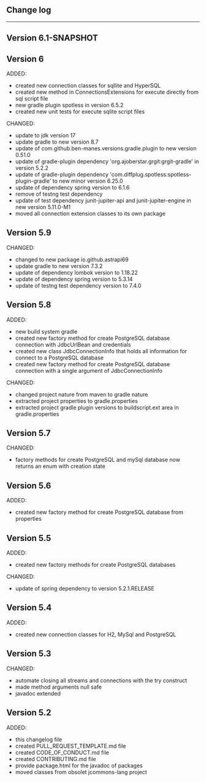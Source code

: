 ## Change log
----------------------

Version 6.1-SNAPSHOT
-------------

Version 6
-------------

ADDED:

- created new connection classes for sqllite and HyperSQL
- created new method in ConnectionsExtensions for execute directly from sql script file
- new gradle plugin spotless in version 6.5.2
- created new unit tests for execute sqlite script files

CHANGED:

- update to jdk version 17
- update gradle to new version 8.7
- update of com.github.ben-manes.versions.gradle.plugin to new version 0.51.0
- update of gradle-plugin dependency 'org.ajoberstar.grgit:grgit-gradle' in version 5.2.2
- update of gradle-plugin dependency 'com.diffplug.spotless:spotless-plugin-gradle' to new minor version 6.25.0
- update of dependency spring version to 6.1.6
- remove of testng test dependency
- update of test dependency junit-jupiter-api and junit-jupiter-engine in new version 5.11.0-M1
- moved all connection extension classes to its own package

Version 5.9
-------------

CHANGED:

- changed to new package io.github.astrapi69
- update gradle to new version 7.3.2
- update of dependency lombok version to 1.18.22
- update of dependency spring version to 5.3.14
- update of testng test dependency version to 7.4.0

Version 5.8
-------------

ADDED:

- new build system gradle
- created new factory method for create PostgreSQL database connection with JdbcUrlBean and credentials
- created new class JdbcConnectionInfo that holds all information for connect to a PostgreSQL database
- created new factory method for create PostgreSQL database connection with a single argument of JdbcConnectionInfo

CHANGED:

- changed project nature from maven to gradle nature
- extracted project properties to gradle.properties
- extracted project gradle plugin versions to buildscript.ext area in gradle.properties

Version 5.7
-------------

CHANGED:

- factory methods for create PostgreSQL and mySql database now returns an enum with creation state

Version 5.6
-------------

ADDED:

- created new factory method for create PostgreSQL database from properties

Version 5.5
-------------

ADDED:

- created new factory methods for create PostgreSQL databases

CHANGED:

- update of spring dependency to version 5.2.1.RELEASE

Version 5.4
-------------

ADDED:

- created new connection classes for H2, MySql and PostgreSQL

Version 5.3
-------------

CHANGED:

- automate closing all streams and connections with the try construct
- made method arguments null safe
- javadoc extended

Version 5.2
-------------

ADDED:

- this changelog file
- created PULL_REQUEST_TEMPLATE.md file
- created CODE_OF_CONDUCT.md file
- created CONTRIBUTING.md file
- provide package.html for the javadoc of packages
- moved classes from obsolet jcommons-lang project
